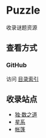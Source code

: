 # Puzzle

收录谜题资源

## 查看方式

### GitHub

访问 [目录索引](SUMMARY.md)

## 收录站点
- [独·数之道](http://www.sudokufans.org.cn/)
- [星系](https://cn.puzzle-galaxies.com/)
- [帐篷](https://cn.puzzle-tents.com/)